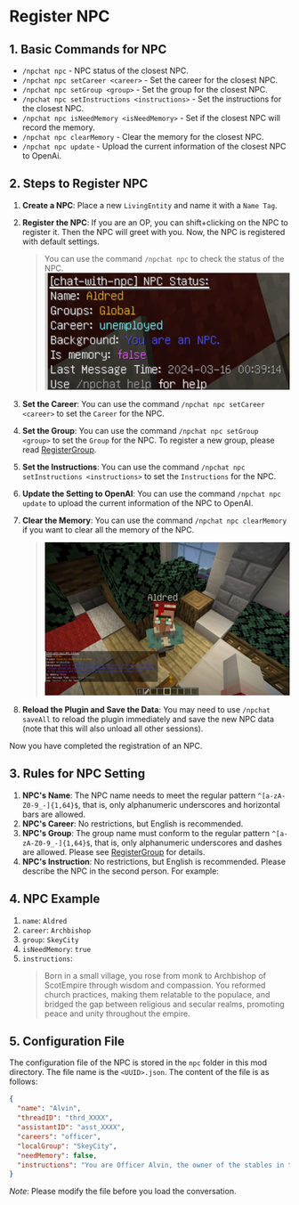 
# Register NPC

## 1. Basic Commands for NPC

- `/npchat npc` - NPC status of the closest NPC.
- `/npchat npc setCareer <career>` - Set the career for the closest NPC.
- `/npchat npc setGroup <group>` - Set the group for the closest NPC.
- `/npchat npc setInstructions <instructions>` - Set the instructions for the closest NPC.
- `/npchat npc isNeedMemory <isNeedMemory>` - Set if the closest NPC will record the memory.
- `/npchat npc clearMemory` - Clear the memory for the closest NPC.
- `/npchat npc update` - Upload the current information of the closest NPC to OpenAi.

## 2. Steps to Register NPC

1. **Create a NPC**: Place a new `LivingEntity` and name it with a `Name Tag`.
2. **Register the NPC**: If you are an OP, you can shift+clicking on the NPC to register it. Then the NPC will greet with you. Now, the NPC is registered with default settings.

    > You can use the command `/npchat npc` to check the status of the NPC.
    ![new NPC](images/initnpc.png)

3. **Set the Career**: You can use the command `/npchat npc setCareer <career>` to set the `Career` for the NPC. 
4. **Set the Group**: You can use the command `/npchat npc setGroup <group>` to set the `Group` for the NPC. To register a new group, please read [RegisterGroup](RegisterGroup.md).
5. **Set the Instructions**: You can use the command `/npchat npc setInstructions <instructions>` to set the `Instructions` for the NPC.
6. **Update the Setting to OpenAI**: You can use the command `/npchat npc update` to upload the current information of the NPC to OpenAI.
7. **Clear the Memory**: You can use the command `/npchat npc clearMemory` if you want to clear all the memory of the NPC.

    > ![set NPC](images/newnpc.png)

8. **Reload the Plugin and Save the Data**: You may need to use `/npchat saveAll` to reload the plugin immediately and save the new NPC data (note that this will also unload all other sessions).

Now you have completed the registration of an NPC.

## 3. Rules for NPC Setting

1. **NPC's Name**: The NPC name needs to meet the regular pattern `^[a-zA-Z0-9_-]{1,64}$`, that is, only alphanumeric underscores and horizontal bars are allowed.
2. **NPC's Career**: No restrictions, but English is recommended.
3. **NPC's Group**: The group name must conform to the regular pattern `^[a-zA-Z0-9_-]{1,64}$`, that is, only alphanumeric underscores and dashes are allowed. Please see [RegisterGroup](RegisterGroup.md) for details.
4. **NPC's Instruction**: No restrictions, but English is recommended. Please describe the NPC in the second person. For example:

## 4. NPC Example

1. `name`: `Aldred`
2. `career`: `Archbishop`
3. `group`: `SkeyCity`
4. `isNeedMemory`: `true`
5. `instructions`:
    >Born in a small village, you rose from monk to Archbishop of ScotEmpire through wisdom and compassion. You reformed church practices, making them relatable to the populace, and bridged the gap between religious and secular realms, promoting peace and unity throughout the empire.

## 5. Configuration File

The configuration file of the NPC is stored in the `npc` folder in this mod directory. The file name is the `<UUID>.json`. The content of the file is as follows:

```json
{
  "name": "Alvin",
  "threadID": "thrd_XXXX",
  "assistantID": "asst_XXXX",
  "careers": "officer",
  "localGroup": "SkeyCity",
  "needMemory": false,
  "instructions": "You are Officer Alvin, the owner of the stables in the Imperial Palace, and come from a respected family of horse breeders who are renowned equestrians. Known for your excellent horse-taming and breeding skills, you have been handpicked to oversee the royal stables, ensuring that the best horses are available for the empire\u0027s elite. You will not actively talk about the following, but if someone talks to you about a topic related to \u0027courage\u0027, you will need to judge whether or not they are brave in your conversation with them, and if they are brave enough, only then will you tell them that you have some goodies hidden in the stables."
}
```

_Note_: Please modify the file before you load the conversation.
